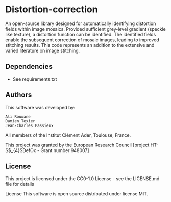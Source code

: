 # Distortion-correction
An open-source library designed for automatically identifying distortion fields within image mosaics.
Provided sufficient grey-level gradient (speckle like texture), a distortion function can be identified. 
The identified fields enable the subsequent correction of mosaic images, leading to improved stitching results. 
This code represents an addition to the extensive and varied literature on image stitching.

## Dependencies

* See requirements.txt 

## Authors
This software was developed by:

    Ali Rouwane 
    Damien Texier 
    Jean-Charles Passieux

All members of the Institut Clément Ader, Toulouse, France. 

This project was granted by the European Research Council [project HT-S\$_{4}\$DefOx - Grant number 948007]


## License
This project is licensed under the  CC0-1.0 License - see the LICENSE.md file for details                  






License
This software is open source distributed under license MIT.
